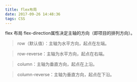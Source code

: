 ```yaml
---
title: flex布局
date: 2017-09-26 14:48:36
tags: CSS
---
```

flex 布局 flex-direction属性决定主轴的方向（即项目的排列方向）。
>row（默认值）：主轴为水平方向，起点在左端。

> row-reverse：主轴为水平方向，起点在右端。

> column：主轴为垂直方向，起点在上沿。

> column-reverse：主轴为垂直方向，起点在下沿。